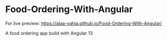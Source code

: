 # Food-Ordering-With-Angular

For live preview: https://alaa-yahia.github.io/Food-Ordering-With-Angular/

A food ordering app build with Angular 13
